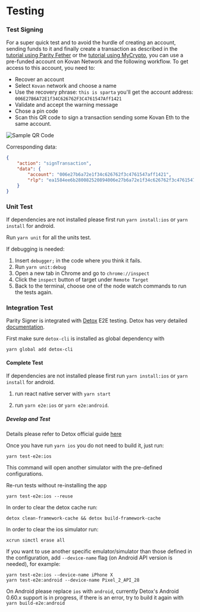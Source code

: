 # Testing

### Test Signing

For a super quick test and to avoid the hurdle of creating an account, sending funds to it and finally create a transaction as described in the [tutorial using Parity Fether](https://wiki.parity.io/Parity-Signer-Mobile-App-Fether-tutorial) or the [tutorial using MyCrypto](https://wiki.parity.io/Parity-Signer-Mobile-App-MyCrypto-tutorial), you can use a pre-funded account on Kovan Network and the following workflow. To get access to this account, you need to:

- Recover an account
- Select `Kovan` network and choose a name
- Use the recovery phrase: `this is sparta` you'll get the account address: `006E27B6A72E1f34C626762F3C4761547Aff1421`
- Validate and accept the warning message
- Chose a pin code
- Scan this QR code to sign a transaction sending some Kovan Eth to the same account.

![Sample QR Code](https://raw.githubusercontent.com/paritytech/parity-signer/master/docs/tx_qr.png)

Corresponding data:

```json
{
    "action": "signTransaction",
    "data": {
        "account": "006e27b6a72e1f34c626762f3c4761547aff1421",
        "rlp": "ea1584ee6b280082520894006e27b6a72e1f34c626762f3c4761547aff1421872386f26fc10000802a8080"
    }
}
```

### Unit Test

If dependencies are not installed please first run `yarn install:ios` or `yarn install` for android.

Run `yarn unit` for all the units test.

If debugging is needed:

1. Insert `debugger;` in the code where you think it fails.
2. Run `yarn unit:debug`
3. Open a new tab in Chrome and go to `chrome://inspect`
4. Click the `inspect` button of target under `Remote Target`
5. Back to the terminal, choose one of the node watch commands to run the tests again.

### Integration Test

Parity Signer is integrated with [Detox](https://github.com/wix/Detox) E2E testing. Detox has very detailed [documentation](https://github.com/wix/Detox/blob/master/docs/README.md).

First make sure `detox-cli` is installed as global dependency with

```
yarn global add detox-cli
```

#### Complete Test

If dependencies are not installed please first run `yarn install:ios` or `yarn install` for android.

1. run react native server with `yarn start`

2. run `yarn e2e:ios` or `yarn e2e:android`.

##### Develop and Test
Details please refer to Detox official guide [here](https://github.com/wix/Detox/blob/master/docs/Guide.DevelopingWhileWritingTests.md)

Once you have run `yarn ios` you do not need to build it, just run:
```shell
yarn test-e2e:ios
```
This command will open another simulator with the pre-defined configurations.

Re-run tests without re-installing the app
```
yarn test-e2e:ios --reuse
```

In order to clear the detox cache run:
```
detox clean-framework-cache && detox build-framework-cache
```

In order to clear the ios simulator run:
```
xcrun simctl erase all
```

If you want to use another specific emulator/simulator than those defined in the configuration, add `--device-name` flag (on Android API version is needed), for example:
```
yarn test-e2e:ios --device-name iPhone X
yarn test-e2e:android --device-name Pixel_2_API_28
```

On Android please replace `ios` with `android`, currently Detox's Android 0.60.x support is in progress, if there is an error, try to build it again with `yarn build-e2e:android`
